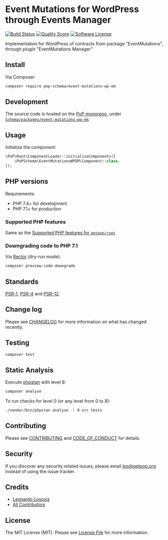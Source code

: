 # Event Mutations for WordPress through Events Manager

[![Build Status][ico-travis]][link-travis]
[![Quality Score][ico-code-quality]][link-code-quality]
[![Software License][ico-license]](LICENSE.md)

<!--
[![Latest Version on Packagist][ico-version]][link-packagist]
[![Coverage Status][ico-scrutinizer]][link-scrutinizer]
[![Total Downloads][ico-downloads]][link-downloads]
-->

Implementation for WordPress of contracts from package "EventMutations", through plugin "EventMutations Manager"

## Install

Via Composer

``` bash
composer require pop-schema/event-mutations-wp-em
```

## Development

The source code is hosted on the [PoP monorepo](https://github.com/leoloso/PoP), under [`Schema/packages/event-mutations-wp-em`](https://github.com/leoloso/PoP/tree/master/layers/Schema/packages/event-mutations-wp-em).

## Usage

Initialize the component:

``` php
\PoP\Root\ComponentLoader::initializeComponents([
    \PoPSchema\EventMutationsWPEM\Component::class,
]);
```

## PHP versions

Requirements:

- PHP 7.4+ for development
- PHP 7.1+ for production

### Supported PHP features

Same as the [Supported PHP features for `getpop/root`](https://github.com/getpop/root/#supported-php-features)

### Downgrading code to PHP 7.1

Via [Rector](https://github.com/rectorphp/rector) (dry-run mode):

```bash
composer preview-code-downgrade
```

## Standards

[PSR-1](https://www.php-fig.org/psr/psr-1), [PSR-4](https://www.php-fig.org/psr/psr-4) and [PSR-12](https://www.php-fig.org/psr/psr-12).

## Change log

Please see [CHANGELOG](CHANGELOG.md) for more information on what has changed recently.

## Testing

``` bash
composer test
```

## Static Analysis

Execute [phpstan](https://github.com/phpstan/phpstan) with level 8:

``` bash
composer analyse
```

To run checks for level 0 (or any level from 0 to 8):

``` bash
./vendor/bin/phpstan analyse -l 0 src tests
```

## Contributing

Please see [CONTRIBUTING](CONTRIBUTING.md) and [CODE_OF_CONDUCT](CODE_OF_CONDUCT.md) for details.

## Security

If you discover any security related issues, please email leo@getpop.org instead of using the issue tracker.

## Credits

- [Leonardo Losoviz][link-author]
- [All Contributors][link-contributors]

## License

The MIT License (MIT). Please see [License File](LICENSE.md) for more information.

[ico-version]: https://img.shields.io/packagist/v/pop-schema/event-mutations-wp-em.svg?style=flat-square
[ico-license]: https://img.shields.io/badge/license-MIT-brightgreen.svg?style=flat-square
[ico-travis]: https://img.shields.io/travis/pop-schema/event-mutations-wp-em/master.svg?style=flat-square
[ico-scrutinizer]: https://img.shields.io/scrutinizer/coverage/g/pop-schema/event-mutations-wp-em.svg?style=flat-square
[ico-code-quality]: https://img.shields.io/scrutinizer/g/pop-schema/event-mutations-wp-em.svg?style=flat-square
[ico-downloads]: https://img.shields.io/packagist/dt/pop-schema/event-mutations-wp-em.svg?style=flat-square

[link-packagist]: https://packagist.org/packages/pop-schema/event-mutations-wp-em
[link-travis]: https://travis-ci.org/pop-schema/event-mutations-wp-em
[link-scrutinizer]: https://scrutinizer-ci.com/g/pop-schema/event-mutations-wp-em/code-structure
[link-code-quality]: https://scrutinizer-ci.com/g/pop-schema/event-mutations-wp-em
[link-downloads]: https://packagist.org/packages/pop-schema/event-mutations-wp-em
[link-author]: https://github.com/leoloso
[link-contributors]: ../../../../../../contributors
